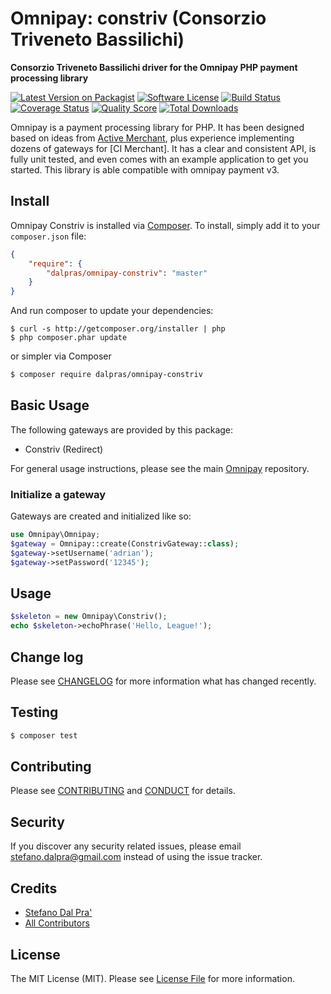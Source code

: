 # Omnipay: constriv (Consorzio Triveneto Bassilichi)

**Consorzio Triveneto Bassilichi driver for the Omnipay PHP payment processing library**

[![Latest Version on Packagist][ico-version]][link-packagist]
[![Software License][ico-license]](LICENSE.md)
[![Build Status][ico-travis]][link-travis]
[![Coverage Status][ico-scrutinizer]][link-scrutinizer]
[![Quality Score][ico-code-quality]][link-code-quality]
[![Total Downloads][ico-downloads]][link-downloads]

Omnipay is a payment processing library for PHP. It has been designed based on
ideas from [Active Merchant](http://activemerchant.org/), plus experience implementing
dozens of gateways for [CI Merchant]. It has a clear and consistent API,
is fully unit tested, and even comes with an example application to get you started.
This library is able compatible with omnipay payment v3.

## Install

Omnipay Constriv is installed via [Composer](http://getcomposer.org/). To install, simply add it
to your `composer.json` file:

```json
{
    "require": {
        "dalpras/omnipay-constriv": "master"
    }
}
```

And run composer to update your dependencies:

    $ curl -s http://getcomposer.org/installer | php
    $ php composer.phar update


or simpler via Composer 

``` bash
$ composer require dalpras/omnipay-constriv
```

## Basic Usage

The following gateways are provided by this package:

* Constriv (Redirect)

For general usage instructions, please see the main [Omnipay](https://github.com/omnipay/omnipay)
repository.

### Initialize a gateway

Gateways are created and initialized like so:

``` php
use Omnipay\Omnipay;
$gateway = Omnipay::create(ConstrivGateway::class);
$gateway->setUsername('adrian');
$gateway->setPassword('12345');
```


## Usage

``` php
$skeleton = new Omnipay\Constriv();
echo $skeleton->echoPhrase('Hello, League!');
```

## Change log

Please see [CHANGELOG](CHANGELOG.md) for more information what has changed recently.

## Testing

``` bash
$ composer test
```

## Contributing

Please see [CONTRIBUTING](CONTRIBUTING.md) and [CONDUCT](CONDUCT.md) for details.

## Security

If you discover any security related issues, please email stefano.dalpra@gmail.com instead of using the issue tracker.

## Credits

- [Stefano Dal Pra'][link-author]
- [All Contributors][link-contributors]

## License

The MIT License (MIT). Please see [License File](LICENSE.md) for more information.

[ico-version]: https://img.shields.io/packagist/v/dalpras/omnipay-constriv.svg?style=flat-square
[ico-license]: https://img.shields.io/badge/license-MIT-brightgreen.svg?style=flat-square
[ico-travis]: https://img.shields.io/travis/dalpras/omnipay-constriv/master.svg?style=flat-square
[ico-scrutinizer]: https://img.shields.io/scrutinizer/coverage/g/dalpras/omnipay-constriv.svg?style=flat-square
[ico-code-quality]: https://img.shields.io/scrutinizer/g/dalpras/omnipay-constriv.svg?style=flat-square
[ico-downloads]: https://img.shields.io/packagist/dt/dalpras/omnipay-constriv.svg?style=flat-square

[link-packagist]: https://packagist.org/packages/dalpras/omnipay-constriv
[link-travis]: https://travis-ci.org/dalpras/omnipay-constriv
[link-scrutinizer]: https://scrutinizer-ci.com/g/dalpras/omnipay-constriv/code-structure
[link-code-quality]: https://scrutinizer-ci.com/g/dalpras/omnipay-constriv
[link-downloads]: https://packagist.org/packages/dalpras/omnipay-constriv
[link-author]: https://github.com/dalpras
[link-contributors]: ../../contributors

